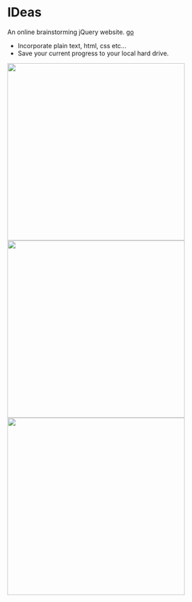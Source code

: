 # IDeas
An online brainstorming jQuery website.
<a href="http://triosdevelopers.com/~M.Orlinski/ideas.html">go</a>

<ul>
<li>Incorporate plain text, html, css etc...
</li>
<li>Save your current progress to your local hard drive.</li>
</ul>

 <img src="http://triosdevelopers.com/~M.Orlinski/images/Screenshots/IDeasPreviewScreenshot.JPG" height="400" width="auto"> 
 <img src="http://triosdevelopers.com/~M.Orlinski/images/Screenshots/IDeasScreenshot.JPG" height="400" width="auto"> 
 <img src="http://triosdevelopers.com/~M.Orlinski/images/Screenshots/IDeasScreenshot2.JPG" height="400" width="auto"> 
